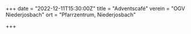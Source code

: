 +++
date = "2022-12-11T15:30:00Z"
title = "Adventscafé"
verein = "OGV Niederjosbach"
ort = "Pfarrzentrum, Niederjosbach"

+++
